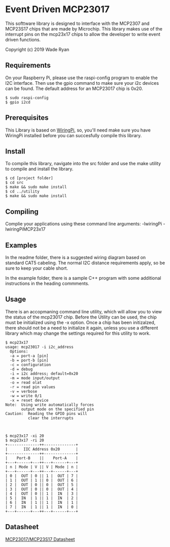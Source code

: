 # Event Driven MCP23017

This softtware library is designed to interface with the MCP2307 and MCP23S17 chips 
that are made by Microchip.  This library makes use of the interrupt pins 
on the mcp23x17 chips to allow the developer to write event driven functions.   

Copyright (c) 2019 Wade Ryan



## Requirements
On your Raspberry Pi, please use the raspi-config program to enable the I2C interface.
Then use the gpio command to make sure your i2c devices can be found.  The default address 
for an MCP23017 chip is 0x20.  

	$ sudo raspi-config
	$ gpio i2cd


## Prerequisites

This Library is based on [WiringPi](http://wiringpi.com/), so, you'll need make sure you 
have WiringPi installed before you can succesfully compile this library.  


## Install

To compile this library, navigate into the src folder and use the make utility to compile 
and install the library.

    $ cd [project folder]
    $ cd src
    $ make && sudo make install
    $ cd ../utility
    $ make && sudo make install

## Compiling
Complie your applications using these command line arguments: -lwiringPi -lwiringPiMCP23x17

## Examples
In the readme folder, there is a suggested wiring diagram based on standard 
CAT5 cabeling.  The normal I2C distance requirements apply, so be sure to 
keep your cable short.

In the example folder, there is a sample C++ program with some additional 
instructions in the heading commments.  

## Usage

There is an accopmaning command line utility, which will allow you to view 
the status of the mcp23017 chip.  Before the Utility can be used, the chip must 
be initialized using the -x option.  Once a chip has been initizalzed, there 
should not be a need to initialize it again, unless you use a different library 
which may change the settings required for this utility to work. 

	$ mcp23x17
	usage: mcp23017 -i i2c_address
	  Options:
	  -a = port-a [pin]
	  -b = port-b [pin]
	  -c = configuration
	  -d = debug
	  -i = i2c address; default=0x20
	  -m = mode input/output
	  -o = read olat
	  -r = read pin values
	  -v = verbose
	  -w = write 0/1
	  -x = reset device
	Note:  Using write automatically forces
		   output mode on the specified pin
	Caution:  Reading the GPIO pins will
			  clear the interrupts



	$ mcp23x17 -xi 20
	$ mcp23x17 -ri 20
	+--------------++--------------+
	|       IIC Address 0x20       |
	+--------------++--------------+
	|    Port-B    ||    Port-A    |
	+---+------+---++---+------+---+
	| n | Mode | V || V | Mode | n |
	+---+------+---++---+------+---+
	| 0 |  OUT | 0 || 1 |  OUT | 7 |
	| 1 |  OUT | 1 || 0 |  OUT | 6 |
	| 2 |  OUT | 0 || 0 |  OUT | 5 |
	| 3 |  OUT | 0 || 0 |  OUT | 4 |
	| 4 |  OUT | 0 || 1 |  IN  | 3 |
	| 5 |  IN  | 1 || 1 |  IN  | 2 |
	| 6 |  IN  | 1 || 1 |  IN  | 1 |
	| 7 |  IN  | 1 || 1 |  IN  | 0 |
	+---+------+---++---+------+---+




## Datasheet

[MCP23017/MCP23S17 Datasheet](http://ww1.microchip.com/downloads/en/devicedoc/20001952c.pdf)
